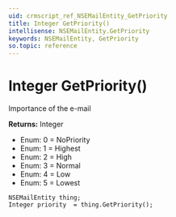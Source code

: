 ```yaml
---
uid: crmscript_ref_NSEMailEntity_GetPriority
title: Integer GetPriority()
intellisense: NSEMailEntity.GetPriority
keywords: NSEMailEntity, GetPriority
so.topic: reference
---
```


# Integer GetPriority()

Importance of the e-mail

**Returns:** Integer

* Enum: 0 = NoPriority
* Enum: 1 = Highest
* Enum: 2 = High
* Enum: 3 = Normal
* Enum: 4 = Low
* Enum: 5 = Lowest

```crmscript
NSEMailEntity thing;
Integer priority  = thing.GetPriority();
```

